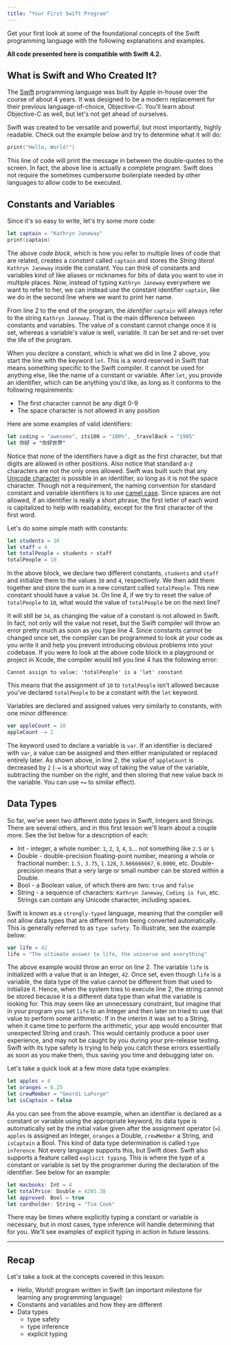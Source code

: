 ```yaml
---
title: "Your First Swift Program"
---
```


Get your first look at some of the foundational concepts of the Swift programming language with the following explanations and examples.

__All code presented here is compatible with Swift 4.2.__

## What is Swift and Who Created It?

The [Swift](https://developer.apple.com/swift/) programming language was built by Apple in-house over the course of about 4 years. It was designed to be a modern replacement for their previous language-of-choice, Objective-C. You'll learn about Objective-C as well, but let's not get ahead of ourselves.

Swift was created to be versatile and powerful, but most importantly, highly readable. Check out the example below and try to determine what it will do:

```swift
print("Hello, World!")
```

This line of code will print the message in between the double-quotes to the screen. In fact, the above line is actually a complete program. Swift does not require the sometimes cumbersome boilerplate needed by other languages to allow code to be executed.

## Constants and Variables

Since it's so easy to write, let's try some more code:

```swift
let captain = "Kathryn Janeway"
print(captain)
```

The above _code block_, which is how you refer to multiple lines of code that are related, creates a _constant_ called `captain` and stores the _String literal_ `Kathryn Janeway` inside the constant. You can think of constants and variables kind of like aliases or nicknames for bits of data you want to use in multiple places. Now, instead of typing `Kathryn Janeway` everywhere we want to refer to her, we can instead use the constant identifier `captain`, like we do in the second line where we want to print her name.

From line 2 to the end of the program, the _identifier_ `captain` will always refer to the string `Kathryn Janeway`. That is the main difference between constants and variables. The value of a constant cannot change once it is set, whereas a variable's value is well, variable. It can be set and re-set over the life of the program.

When you _declare_ a constant, which is what we did in line 2 above, you start the line with the keyword `let`. This is a word reserved in Swift that means something specific to the Swift compiler. It cannot be used for anything else, like the name of a constant or variable. After `let`, you provide an identifier, which can be anything you'd like, as long as it conforms to the following requirements:

* The first character cannot be any digit 0-9
* The space character is not allowed in any position

Here are some examples of valid identifiers:

```swift
let coding = "awesome", its100 = "100%", _travelBack = "1985"
let 你好 = "你好世界"
```

Notice that none of the identifiers have a digit as the first character, but that digits are allowed in other positions. Also notice that standard a-z characters are not the only ones allowed. Swift was built such that any [Unicode character](http://www.unicode.org/versions/Unicode8.0.0/) is possible in an identifier, so long as it is not the space character. Though not a requirement, the naming convention for standard constant and variable identifiers is to use [camel case](https://en.wikipedia.org/wiki/CamelCase). Since spaces are not allowed, if an identifier is really a short phrase, the first letter of each word is capitalized to help with readability, except for the first character of the first word.

Let's do some simple math with constants:

```swift
let students = 30
let staff = 4
let totalPeople = students + staff
totalPeople = 10
```

In the above block, we declare two different constants, `students` and `staff` and initialize them to the values `30` and `4`, respectively. We then add them together and store the sum in a new constant called `totalPeople`. This new constant should have a value `34`. On line 4, if we try to reset the value of `totalPeople` to `10`, what would the value of `totalPeople` be on the next line?

It will still be `34`, as changing the value of a constant is not allowed in Swift. In fact, not only will the value not reset, but the Swift compiler will throw an error pretty much as soon as you type line 4. Since constants cannot be changed once set, the compiler can be programmed to look at your code as you write it and help you prevent introducing obvious problems into your codebase. If you were to look at the above code block in a playground or project in Xcode, the compiler would tell you line 4 has the following error:

`Cannot assign to value: 'totalPeople' is a 'let' constant`

This means that the assignment of `10` to `totalPeople` isn't allowed because you've declared `totalPeople` to be a constant with the `let` keyword.

Variables are declared and assigned values very similarly to constants, with one minor difference:

```swift
var appleCount = 10
appleCount -= 2
```

The keyword used to declare a variable is `var`. If an identifier is declared with `var`, a value can be assigned and then either manipulated or replaced entirely later. As shown above, in line 2, the value of `appleCount` is decreased by `2` (`-=` is a shortcut way of taking the value of the variable, subtracting the number on the right, and then storing that new value back in the variable. You can use `+=` to similar effect).

## Data Types

So far, we've seen two different _data types_ in Swift, Integers and Strings. There are several others, and in this first lesson we'll learn about a couple more. See the list below for a description of each:

* Int - integer, a whole number: `1`, `2`, `3`, `4`, `5`... not something like `2.5` or `¾`
* Double - double-precision floating-point number, meaning a whole or fractional number: `1.5,` `3.75`, `1.128`, `3.666666667`, `6.0000`, etc. Double-precision means that a very large or small number can be stored within a Double.
* Bool - a Boolean value, of which there are two: `true` and `false`
* String - a sequence of characters: `Kathryn Janeway`, `Coding is fun`, etc. Strings can contain any Unicode character, including spaces.

Swift is known as a `strongly-typed` language, meaning that the compiler will not allow data types that are different from being converted automatically. This is generally referred to as `type safety`. To illustrate, see the example below:

```swift
var life = 42
life = "The ultimate answer to life, the universe and everything"
```

The above example would throw an error on line 2. The variable `life` is initialized with a value that is an Integer, `42`. Once set, even though `life` is a variable, the data type of the value cannot be different from that used to initialize it. Hence, when the system tries to execute line 2, the string cannot be stored because it is a different data type than what the variable is looking for. This may seem like an unnecessary constraint, but imagine that in your program you set `life` to an Integer and then later on tried to use that value to perform some arithmetic. If in the interim it was set to a String, when it came time to perform the arithmetic, your app would encounter that unexpected String and crash. This would certainly produce a poor user experience, and may not be caught by you during your pre-release testing. Swift with its type safety is trying to help you catch these errors essentially as soon as you make them, thus saving you time and debugging later on.

Let's take a quick look at a few more data type examples:

```swift
let apples = 4
let oranges = 6.25
let crewMember = "Geordi LaForge"
let isCaptain = false
```

As you can see from the above example, when an identifier is declared as a constant or variable using the appropriate keyword, its data type is automatically set by the initial value given after the assignment operator (`=`). `apples` is assigned an Integer, `oranges` a Double, `crewMember` a String, and `isCaptain` a Bool. This kind of data type determination is called `type inference`. Not every language supports this, but Swift does. Swift also supports a feature called `explicit typing`. This is where the type of a constant or variable is set by the programmer during the declaration of the identifier. See below for an example:

```swift
let macbooks: Int = 4
let totalPrice: Double = 4285.38
let approved: Bool = true
let cardholder: String = "Tim Cook"
```

There may be times where explicitly typing a constant or variable is necessary, but in most cases, type inference will handle determining that for you. We'll see examples of explicit typing in action in future lessons.

---

## Recap

Let's take a look at the concepts covered in this lesson:

* Hello, World! program written in Swift (an important milestone for learning any programming language)
* Constants and variables and how they are different
* Data types
    * type safety
    * type inference
    * explicit typing